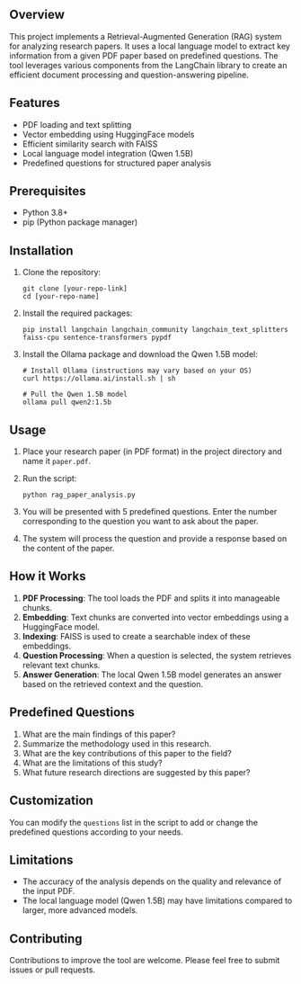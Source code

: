 ## Overview

This project implements a Retrieval-Augmented Generation (RAG) system for analyzing research papers. It uses a local language model to extract key information from a given PDF paper based on predefined questions. The tool leverages various components from the LangChain library to create an efficient document processing and question-answering pipeline.

## Features

- PDF loading and text splitting
- Vector embedding using HuggingFace models
- Efficient similarity search with FAISS
- Local language model integration (Qwen 1.5B)
- Predefined questions for structured paper analysis

## Prerequisites

- Python 3.8+
- pip (Python package manager)

## Installation

1. Clone the repository:
   ```
   git clone [your-repo-link]
   cd [your-repo-name]
   ```

2. Install the required packages:
   ```
   pip install langchain langchain_community langchain_text_splitters faiss-cpu sentence-transformers pypdf
   ```

3. Install the Ollama package and download the Qwen 1.5B model:
   ```
   # Install Ollama (instructions may vary based on your OS)
   curl https://ollama.ai/install.sh | sh
   
   # Pull the Qwen 1.5B model
   ollama pull qwen2:1.5b
   ```

## Usage

1. Place your research paper (in PDF format) in the project directory and name it `paper.pdf`.

2. Run the script:
   ```
   python rag_paper_analysis.py
   ```

3. You will be presented with 5 predefined questions. Enter the number corresponding to the question you want to ask about the paper.

4. The system will process the question and provide a response based on the content of the paper.

## How it Works

1. **PDF Processing**: The tool loads the PDF and splits it into manageable chunks.
2. **Embedding**: Text chunks are converted into vector embeddings using a HuggingFace model.
3. **Indexing**: FAISS is used to create a searchable index of these embeddings.
4. **Question Processing**: When a question is selected, the system retrieves relevant text chunks.
5. **Answer Generation**: The local Qwen 1.5B model generates an answer based on the retrieved context and the question.

## Predefined Questions

1. What are the main findings of this paper?
2. Summarize the methodology used in this research.
3. What are the key contributions of this paper to the field?
4. What are the limitations of this study?
5. What future research directions are suggested by this paper?

## Customization

You can modify the `questions` list in the script to add or change the predefined questions according to your needs.

## Limitations

- The accuracy of the analysis depends on the quality and relevance of the input PDF.
- The local language model (Qwen 1.5B) may have limitations compared to larger, more advanced models.

## Contributing

Contributions to improve the tool are welcome. Please feel free to submit issues or pull requests.


